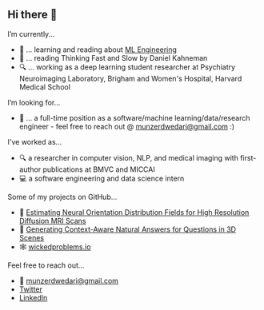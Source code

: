## Hi there 👋

I’m currently...
- 📖 ... learning and reading about [ML Engineering](https://github.com/stas00/ml-engineering)
- 📘 ... reading Thinking Fast and Slow by Daniel Kahneman
- 🔍 ... working as a deep learning student researcher at Psychiatry Neuroimaging Laboratory, Brigham and Women's Hospital, Harvard Medical School

I’m looking for...
- 👔 ... a full-time position as a software/machine learning/data/research engineer - feel free to reach out @ [munzerdwedari@gmail.com](mailto:munzerdwedari@gmail.com) :)

I've worked as...
- 🔍 a researcher in computer vision, NLP, and medical imaging with first-author publications at BMVC and MICCAI
- 💻 a software engineering and data science intern

Some of my projects on GitHub...
- 🧠 [Estimating Neural Orientation Distribution Fields for High Resolution Diffusion MRI Scans](https://github.com/MunzerDw/NODF-HashEnc)
- 🤖 [Generating Context-Aware Natural Answers for Questions in 3D Scenes](https://github.com/MunzerDw/Gen3DQA)
- 🕸️ [wickedproblems.io](https://github.com/MunzerDw/wicked-problems)

Feel free to reach out...
- 📧 [munzerdwedari@gmail.com](mailto:munzerdwedari@gmail.com)
- [Twitter](https://x.com/MunzerDwedari)
- [LinkedIn](https://x.com/MunzerDwedari)
